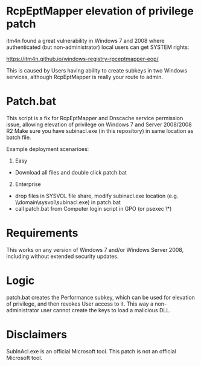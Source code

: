 # RcpEptMapper elevation of privilege patch

itm4n found a great vulnerability in Windows 7 and 2008 where authenticated (but non-administrator) local users can get SYSTEM rights:

https://itm4n.github.io/windows-registry-rpceptmapper-eop/

This is caused by Users having ability to create subkeys in two Windows services, although RcpEptMapper is really your route to admin.

# Patch.bat

This script is a fix for RcpEptMapper and Dnscache service permission issue, allowing elevation of privilege on Windows 7 and Server 2008/2008 R2
Make sure you have subinacl.exe (in this repository) in same location as batch file.  

Example deployment scenarioes:

1. Easy
- Download all files and double click patch.bat

2. Enterprise
- drop files in SYSVOL file share, modify subinacl.exe location (e.g. \\\domain\sysvol\subinacl.exe) in patch.bat
- call patch.bat from Computer login script in GPO (or psexec \\\*)

# Requirements

This works on any version of Windows 7 and/or Windows Server 2008, including without extended security updates.

# Logic

patch.bat creates the Performance subkey, which can be used for elevation of privilege, and then revokes User access to it.
This way a non-administrator user cannot create the keys to load a malicious DLL.

# Disclaimers

SubInAcl.exe is an official Microsoft tool.  This patch is not an official Microsoft tool.

